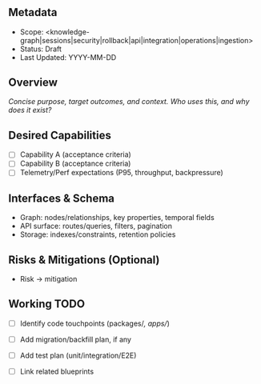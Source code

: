 # <Blueprint Title>

## Metadata
- Scope: <knowledge-graph|sessions|security|rollback|api|integration|operations|ingestion>
- Status: Draft
- Last Updated: YYYY-MM-DD

## Overview
_Concise purpose, target outcomes, and context. Who uses this, and why does it exist?_

## Desired Capabilities
- [ ] Capability A (acceptance criteria)
- [ ] Capability B (acceptance criteria)
- [ ] Telemetry/Perf expectations (P95, throughput, backpressure)

## Interfaces & Schema
- Graph: nodes/relationships, key properties, temporal fields
- API surface: routes/queries, filters, pagination
- Storage: indexes/constraints, retention policies

## Risks & Mitigations (Optional)
- Risk → mitigation

## Working TODO
- [ ] Identify code touchpoints (packages/*, apps/*)
- [ ] Add migration/backfill plan, if any
- [ ] Add test plan (unit/integration/E2E)
- [ ] Link related blueprints


